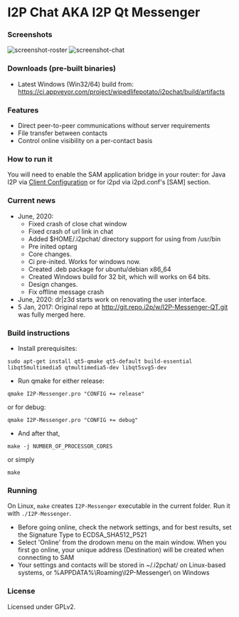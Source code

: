 # I2P Chat AKA I2P Qt Messenger

### Screenshots

![screenshot-roster](https://vituperative.github.io/i2pchat/screenshots/main.png) ![screenshot-chat](https://vituperative.github.io/i2pchat/screenshots/chat.png)

### Downloads (pre-built binaries)

* Latest Windows (Win32/64) build from: <a href="https://ci.appveyor.com/project/wipedlifepotato/i2pchat/build/artifacts">https://ci.appveyor.com/project/wipedlifepotato/i2pchat/build/artifacts</a>

### Features

 * Direct peer-to-peer communications without server requirements
 * File transfer between contacts
 * Control online visibility on a per-contact basis

### How to run it

You will need to enable the SAM application bridge in your router: for Java I2P via <a href="http://127.0.0.1:7657/configclients">Client Configuration</a> or for i2pd via i2pd.conf's [SAM] section.

### Current news

* June, 2020:
   * Fixed crash of close chat window
   * Fixed crash of url link in chat
   * Added $HOME/.i2pchat/ directory support for using from /usr/bin
   * Pre inited optarg
   * Core changes.
   * Ci pre-inited. Works for windows now.
   * Created .deb package for ubuntu/debian x86_64
   * Created Windows build for 32 bit, which will works on 64 bits.
   * Design changes.
   * Fix offline message crash
* June, 2020: dr\|z3d starts work on renovating the user interface.
* 5 Jan, 2017: Original repo at http://git.repo.i2p/w/I2P-Messenger-QT.git was fully merged here.

### Build instructions

 * Install prerequisites:
```
sudo apt-get install qt5-qmake qt5-default build-essential libqt5multimedia5 qtmultimedia5-dev libqt5svg5-dev
```
 * Run qmake for either release:
```
qmake I2P-Messenger.pro "CONFIG += release"
```
or for debug:
```
qmake I2P-Messenger.pro "CONFIG += debug"
```
 * And after that,
```
make -j NUMBER_OF_PROCESSOR_CORES
```
or simply
```
make
```

### Running

On Linux, `make` creates `I2P-Messenger` executable in the current folder. Run it with `./I2P-Messenger`.

* Before going online, check the network settings, and for best results, set the Signature Type to ECDSA_SHA512_P521
* Select 'Online' from the drodown menu on the main window. When you first go online, your unique address (Destination) will be created when connecting to SAM
* Your settings and contacts will be stored in ~/.i2pchat/ on Linux-based systems, or %APPDATA%\Roaming\I2P-Messenger\ on Windows

### License

Licensed under GPLv2.